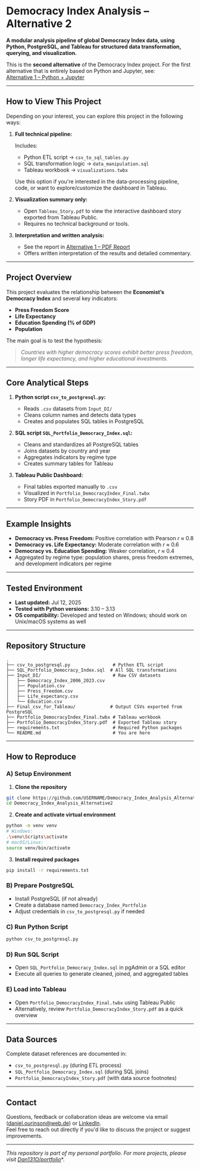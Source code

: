 # Democracy Index Analysis – Alternative 2

**A modular analysis pipeline of global Democracy Index data, using Python, PostgreSQL, and Tableau for structured data transformation, querying, and visualization.**

This is the **second alternative** of the Democracy Index project. For the first alternative that is entirely based on Python and Jupyter, see:  
[Alternative 1 – Python + Jupyter](https://github.com/Dan131O/Democracy_Index_Analysis_Alternative1)  

---

## How to View This Project

Depending on your interest, you can explore this project in the following ways:

1. **Full technical pipeline:**

   Includes:
   - Python ETL script → `csv_to_sql_tables.py`
   - SQL transformation logic → `data_manipulation.sql`
   - Tableau workbook → `visualizations.twbx`

   Use this option if you're interested in the data-processing pipeline, code, or want to explore/customize the dashboard in Tableau.

2. **Visualization summary only:**

   - Open `Tableau_Story.pdf` to view the interactive dashboard story exported from Tableau Public.
   - Requires no technical background or tools.

3. **Interpretation and written analysis:**

   - See the report in [Alternative 1 – PDF Report](https://github.com/Dan131O/Democracy_Index_Analysis_Alternative1/blob/main/Project_Report.pdf)  
   - Offers written interpretation of the results and detailed commentary.

---

## Project Overview

This project evaluates the relationship between the **Economist’s Democracy Index** and several key indicators:

- **Press Freedom Score**
- **Life Expectancy**
- **Education Spending (% of GDP)**
- **Population**

The main goal is to test the hypothesis:

> *Countries with higher democracy scores exhibit better press freedom, longer life expectancy, and higher educational investments.*

---

## Core Analytical Steps

1. **Python script `csv_to_postgresql.py`:**
   - Reads `.csv` datasets from `Input_DI/`
   - Cleans column names and detects data types
   - Creates and populates SQL tables in PostgreSQL

2. **SQL script `SQL_Portfolio_Democracy_Index.sql`:**
   - Cleans and standardizes all PostgreSQL tables
   - Joins datasets by country and year
   - Aggregates indicators by regime type
   - Creates summary tables for Tableau

3. **Tableau Public Dashboard:**
   - Final tables exported manually to `.csv`
   - Visualized in `Portfolio_DemocracyIndex_Final.twbx`
   - Story PDF in `Portfolio_DemocracyIndex_Story.pdf`

---

## Example Insights

- **Democracy vs. Press Freedom:** Positive correlation with Pearson *r* ≈ 0.8
- **Democracy vs. Life Expectancy:** Moderate correlation with *r* ≈ 0.6
- **Democracy vs. Education Spending:** Weaker correlation, *r* ≈ 0.4
- Aggregated by regime type: population shares, press freedom extremes, and development indicators per regime

---

## Tested Environment

- **Last updated:** Jul 12, 2025  
- **Tested with Python versions:** 3.10 – 3.13  
- **OS compatibility:** Developed and tested on Windows; should work on Unix/macOS systems as well

---

## Repository Structure
```
.
├── csv_to_postgresql.py                # Python ETL script
├── SQL_Portfolio_Democracy_Index.sql  # All SQL transformations
├── Input_DI/                           # Raw CSV datasets
│   ├── Democracy_Index_2006_2023.csv
│   ├── Population.csv
│   ├── Press_Freedom.csv
│   ├── Life_expectancy.csv
│   └── Education.csv
├── Final_csv_for_Tableau/             # Output CSVs exported from PostgreSQL
├── Portfolio_DemocracyIndex_Final.twbx # Tableau workbook
├── Portfolio_DemocracyIndex_Story.pdf  # Exported Tableau story
├── requirements.txt                    # Required Python packages
└── README.md                           # You are here
```

---

## How to Reproduce

### A) Setup Environment

1. **Clone the repository**
```bash
git clone https://github.com/USERNAME/Democracy_Index_Analysis_Alternative2.git
cd Democracy_Index_Analysis_Alternative2
```

2. **Create and activate virtual environment**
```bash
python -m venv venv
# Windows:
.\venv\Scripts\activate
# macOS/Linux:
source venv/bin/activate
```

3. **Install required packages**
```bash
pip install -r requirements.txt
```

### B) Prepare PostgreSQL
- Install PostgreSQL (if not already)
- Create a database named `Democracy_Index_Portfolio`
- Adjust credentials in `csv_to_postgresql.py` if needed

### C) Run Python Script
```bash
python csv_to_postgresql.py
```

### D) Run SQL Script
- Open `SQL_Portfolio_Democracy_Index.sql` in pgAdmin or a SQL editor
- Execute all queries to generate cleaned, joined, and aggregated tables

### E) Load into Tableau
- Open `Portfolio_DemocracyIndex_Final.twbx` using Tableau Public
- Alternatively, review `Portfolio_DemocracyIndex_Story.pdf` as a quick overview

---

## Data Sources

Complete dataset references are documented in:

- `csv_to_postgresql.py` (during ETL process)
- `SQL_Portfolio_Democracy_Index.sql` (during SQL joins)
- `Portfolio_DemocracyIndex_Story.pdf` (with data source footnotes)

---

## Contact

Questions, feedback or collaboration ideas are welcome via email (daniel.ourinson@web.de) or [LinkedIn](https://www.linkedin.com/in/daniel-ourinson-phd-200755143/).  
Feel free to reach out directly if you'd like to discuss the project or suggest improvements.

---

*This repository is part of my personal portfolio. For more projects, please visit* [*Dan131O/portfolio*](https://github.com/Dan131O/portfolio)*.

